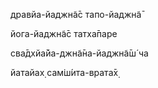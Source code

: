 дравйа-йаджн̃а̄с тапо-йаджн̃а̄

йога-йаджн̃а̄с татха̄паре

сва̄дхйа̄йа-джн̃а̄на-йаджн̃а̄ш́ ча

йатайах̣ сам̇ш́ита-врата̄х̣
